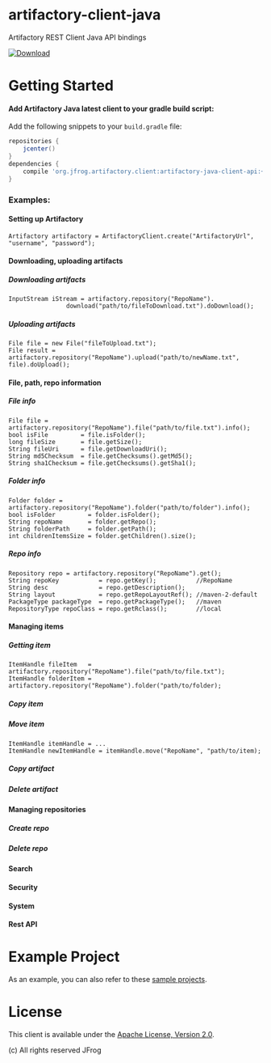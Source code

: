 artifactory-client-java
=======================

Artifactory REST Client Java API bindings

[ ![Download](https://api.bintray.com/packages/jfrog/artifactory-tools/artifactory-client-java/images/download.png) ](https://bintray.com/jfrog/artifactory-tools/artifactory-client-java/_latestVersion)

# Getting Started

#### Add Artifactory Java latest client to your gradle build script:

Add the following snippets to your `build.gradle` file:

```groovy
repositories {
    jcenter()
}
dependencies {
    compile 'org.jfrog.artifactory.client:artifactory-java-client-api:+'
}
```
### Examples:

#### Setting up Artifactory
```
Artifactory artifactory = ArtifactoryClient.create("ArtifactoryUrl", "username", "password");
```
#### Downloading, uploading artifacts

##### Downloading artifacts
```
InputStream iStream = artifactory.repository("RepoName").
                download("path/to/fileToDownload.txt").doDownload();
```


##### Uploading artifacts
```
File file = new File("fileToUpload.txt");
File result = artifactory.repository("RepoName").upload("path/to/newName.txt", file).doUpload();
```

#### File, path, repo information

##### File info

```
File file = artifactory.repository("RepoName").file("path/to/file.txt").info();
bool isFile         = file.isFolder();
long fileSize       = file.getSize();
String fileUri      = file.getDownloadUri();
String md5Checksum  = file.getChecksums().getMd5();
String sha1Checksum = file.getChecksums().getSha1();
```

##### Folder info
```
Folder folder = artifactory.repository("RepoName").folder("path/to/folder").info();
bool isFolder         = folder.isFolder();
String repoName       = folder.getRepo();
String folderPath     = folder.getPath();
int childrenItemsSize = folder.getChildren().size();
```
##### Repo info

```
Repository repo = artifactory.repository("RepoName").get();
String repoKey           = repo.getKey();           //RepoName
String desc              = repo.getDescription();
String layout            = repo.getRepoLayoutRef(); //maven-2-default
PackageType packageType  = repo.getPackageType();   //maven
RepositoryType repoClass = repo.getRclass();        //local
```

#### Managing items

##### Getting item
```
ItemHandle fileItem   = artifactory.repository("RepoName").file("path/to/file.txt");
ItemHandle folderItem = artifactory.repository("RepoName").folder("path/to/folder);
```

##### Copy item

##### Move item

```
ItemHandle itemHandle = ...
ItemHandle newItemHandle = itemHandle.move("RepoName", "path/to/item);
```


##### Copy artifact

##### Delete artifact

#### Managing repositories

##### Create repo

##### Delete repo

#### Search

#### Security

#### System

#### Rest API



# Example Project
As an example, you can also refer to these [sample projects](https://github.com/bintray/bintray-examples/tree/master/gradle-bintray-plugin-examples).


# License
This client is available under the [Apache License, Version 2.0](http://www.apache.org/licenses/LICENSE-2.0).

(c) All rights reserved JFrog
